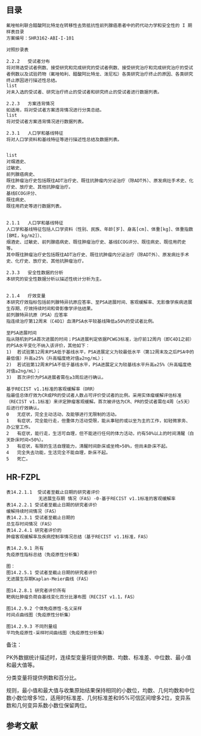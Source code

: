 ## 目录

```
氟唑帕利联合醋酸阿比特龙在转移性去势抵抗性前列腺癌患者中的药代动力学和安全性的 I 期样表目录
方案编号：SHR3162-ABI-I-101

```

```
对照抄录表
```









```
2.2.2	受试者分布
将对筛选受试者例数、接受研究和完成研究的受试者例数、接受研究治疗和完成研究治疗的受试者例数以及试验药物（氟唑帕利、醋酸阿比特龙、泼尼松）各类研究治疗终止的原因、各类研究终止原因进行描述性总结。
list
对未入选的受试者、研究治疗终止的受试者和研究终止的受试者进行数据列表。
```





```
2.2.3	方案违背情况
如适用，将对受试者方案违背情况进行分类总结。
list
将对受试者方案违背情况进行数据列表。

```



```
2.3.1	人口学和基线特征
将对人口学资料和基线特征等进行描述性总结及数据列表。


list
对烟酒史、
过敏史、
前列腺癌病史、
既往肿瘤治疗史包括既往ADT治疗史、既往抗肿瘤内分泌治疗（除ADT外）、原发病灶手术史、化疗史、放疗史、其他抗肿瘤治疗。
基线ECOG评分、
既往病史、
既往用药史等进行数据列表。


2.1.1	人口学和基线特征
人口学和基线特征包括人口学资料（性别、民族、年龄[岁]、身高[cm]、体重[kg]、体重指数[BMI，kg/m2]）、
烟酒史、过敏史、前列腺癌病史、既往肿瘤治疗史、基线ECOG评分、既往病史、既往用药史等。
其中既往肿瘤治疗史包括既往ADT治疗史、既往抗肿瘤内分泌治疗（除ADT外）、原发病灶手术史、化疗史、放疗史、其他抗肿瘤治疗。
```



```
2.3.3	安全性数据的分析
本研究的安全性数据分析以描述性统计分析为主。


```

```sas
2.1.4	疗效变量
本研究疗效指标包括前列腺特异抗原应答率、至PSA进展时间、客观缓解率、无影像学疾病进展生存期、疗效持续时间和骨影像学评估结果。
前列腺特异抗原（PSA）应答率
指连续治疗第12周末（C4D1）血清PSA水平较基线降低≥50%的受试者比例。

至PSA进展时间
指从随机到PSA首次进展的时间；PSA进展判定依据PCWG3标准，治疗前12周内（即C4D1之前）的PSA水平变化不纳入该评价，其他如下：
1)	若试验第12周末PSA低于基线水平，PSA进展定义为较最低水平（第12周末及之后PSA中的最低值）升高≥25%（升高幅度绝对值≥2ng/mL）；
2)	若试验第12周末PSA不低于基线水平，PSA进展定义为较基线水平升高≥25%（升高幅度绝对值≥2ng/mL）；
3)	首次评价为PSA进展者需在≥3周后进行确认。

基于RECIST v1.1标准的客观缓解率（ORR）
指最佳总体疗效为CR或PR的受试者人数占可评价受试者的比例。采用实体瘤缓解评估标准（RECIST v1.1标准）来评定肿瘤客观缓解。首次被评估为CR、PR的受试者需在4周（±5天）后进行疗效确认。
0	无症状，完全主动活动，及能够进行无限制的活动。
1	有症状，完全能行走，但重体力活动受限，能从事轻的或以坐为主的工作，如轻微家务、办公室工作。
2	有症状，能行走，生活可自理，但不能进行任何的体力活动，约有50%以上的时间清醒（白天卧床时间<50%）。
3	有症状，有限的生活自理能力，清醒时间卧床或坐椅>50%，但尚未卧床不起。
4	完全失去功能，生活完全不能自理，卧床不起。
5	死亡。

```

## HR-FZPL

```
表14.2.1.1  受试者至截止日期的研究者评价
			无进展生存期 情况（FAS）-0-基于RECIST v1.1标准的客观缓解率
表14.2.2.1 受试者至截止日期的研究者评价
缓解持续时间情况（FAS）
表14.2.3.1 受试者至截止日期的
总生存时间情况（FAS）
表14.2.4.1 研究者评价的
肿瘤客观缓解率及疾病控制率情况总结（基于RECIST v1.1标准，FAS）

表14.2.9.1 所有
免疫原性指标总结（免疫原性分析集）

图：
图14.2.5.1 受试者至截止日期的研究者评价
无进展生存期Kaplan-Meier曲线（FAS）

图14.2.8.1 研究者评价所有
靶病灶肿瘤负荷自基线变化百分比瀑布图（RECIST v1.1，FAS）

图14.2.9.2 个体免疫原性-名义采样
时间点曲线图（免疫原性分析集）

图14.2.9.3 不同剂量组
平均免疫原性-采样时间曲线图（免疫原性分析集）
```







备注：

PK外数据统计描述时，连续型变量将提供例数、均数、标准差、中位数、最小值和最大值等。

分类变量将提供例数和百分比。

规则，最小值和最大值与收集原始结果保持相同的小数位，均数、几何均数和中位数小数位增多1位，适用时标准差、几何标准差和95%可信区间增多2位，变异系数和几何变异系数小数位保留两位。







































































## 参考文献